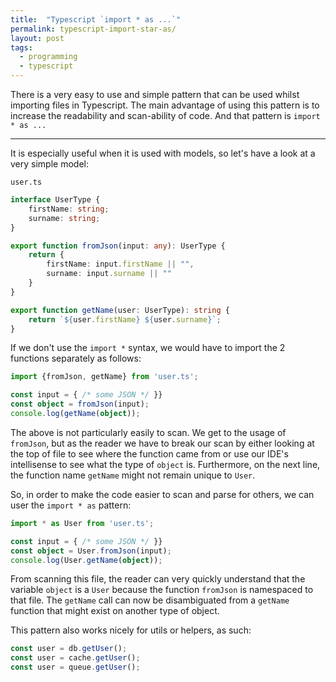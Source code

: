 ```yaml
---
title:  "Typescript `import * as ...`"
permalink: typescript-import-star-as/
layout: post
tags:
  - programming
  - typescript
---
```


There is a very easy to use and simple pattern that can be used whilst importing files in Typescript. The main advantage of using this pattern is to increase the readability and scan-ability of code. And that pattern is `import * as ...`

---

It is especially useful when it is used with models, so let's have a look at a very simple model:

`user.ts`

```typescript
interface UserType {
    firstName: string;
    surname: string;
}

export function fromJson(input: any): UserType {
    return {
        firstName: input.firstName || "",
        surname: input.surname || ""
    }
}

export function getName(user: UserType): string {
    return `${user.firstName} ${user.surname}`;
}
```

If we don't use the `import *` syntax, we would have to import the 2 functions separately as follows:

```typescript
import {fromJson, getName} from 'user.ts';

const input = { /* some JSON */ }}
const object = fromJson(input);
console.log(getName(object));
```

The above is not particularly easily to scan. We get to the usage of `fromJson`, but as the reader we have to break our scan by either looking at the top of file to see where the function came from or use our IDE's intellisense to see what the type of `object` is. Furthermore, on the next line, the function name `getName` might not remain unique to `User`.

So, in order to make the code easier to scan and parse for others, we can user the `import * as` pattern:

```typescript
import * as User from 'user.ts';

const input = { /* some JSON */ }}
const object = User.fromJson(input);
console.log(User.getName(object));
```

From scanning this file, the reader can very quickly understand that the variable `object` is a `User` because the function `fromJson` is namespaced to that file. The `getName` call can now be disambiguated from a `getName` function that might exist on another type of object.

This pattern also works nicely for utils or helpers, as such:

```typescript
const user = db.getUser();
const user = cache.getUser();
const user = queue.getUser();
```
